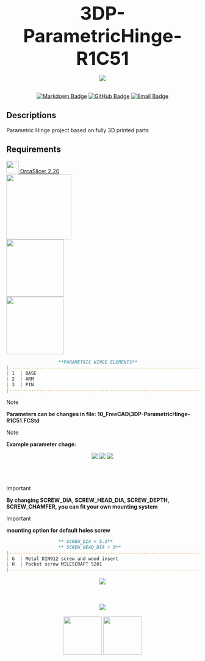 <!-- Begin README -->

<p align="center">
    <font size="20"><b>3DP-ParametricHinge-R1C51</b></font><br>
</p>

<div align="center">
    <img src="05_Inkscape\PIC__Page 2.png"/>
</div>
<br>

<p align="center">
    <a href="https://daringfireball.net/projects/markdown/"><img src="https://img.shields.io/badge/Markdown-1.0.1-000000?style=for-the-badge&logo=markdown" alt="Markdown Badge" /></a>
    <a href="https://github.com/bajraan"><img src="https://img.shields.io/badge/github-follow_me-181717?style=for-the-badge&logo=github&color=181717" alt="GitHub Badge" /></a>
    <a href="mailto:bajran1616@gmail.com"><img src="https://img.shields.io/badge/gmail-contact_me-EA4335?style=for-the-badge&logo=gmail" alt="Email Badge" /></a>
    <br>
</p>

## Descriptions
Parametric Hinge project based on fully 3D printed parts

## Requirements

<a href="https://github.com/SoftFever/OrcaSlicer">
    <img src="https://raw.githubusercontent.com/SoftFever/OrcaSlicer/refs/heads/main/resources/images/OrcaSlicer.ico" width="32">
    OrcaSlicer 2.20
</a>

<br>

<a href="https://github.com/SoftFever/OrcaSlicer">
    <img src="https://img.shields.io/badge/OrcaSlicer-2.20-orange?logo=https://raw.githubusercontent.com/SoftFever/OrcaSlicer/refs/heads/main/resources/images/OrcaSlicer.ico" width="170">
</a>

<br>

<a href="https://www.freecad.org/downloads">
    <img src="https://img.shields.io/badge/FreeCAD-1.0-blue?logo=freecad" width="150">
</a>
<br>
<a href="https://github.com/OrcaSlicer/OrcaSlicer">
    <img src="https://img.shields.io/badge/OrcaSlicer-2.20-orange?logo=orca" width="150">
</a>


<!-- Technical SECTION <elements> -->
<!-- Technical SECTION <elements> -->
<!-- Technical SECTION <elements> -->

```markdown
                   **PARAMETRIC HINGE ELEMENTS**
|---------------------------------------------------------------------------|
| 1  | BASE                                                                 |
| 2  | ARM                                                                  |
| 3  | PIN                                                                  |
|---------------------------------------------------------------------------|
```
<!-- Technical SECTION <parametric names> -->
<!-- Technical SECTION <parametric names> -->
<!-- Technical SECTION <parametric names> -->
> [!NOTE]
> **Parameters can be changes in file: 10_FreeCAD\3DP-ParametricHinge-R1C51.FCStd**

> [!NOTE]
> **Example parameter chage:**

<div align="center">
    <img src="05_Inkscape\PIC__Page 3.png"/>
    <img src="05_Inkscape\PIC__Page 4.png"/>
    <img src="05_Inkscape\PIC__Page 5.png"/>
</div>

<!-- Technical SECTION <mounting information> -->
<!-- Technical SECTION <mounting information> -->
<!-- Technical SECTION <mounting information> -->
<br>
<br>
<br>

> [!IMPORTANT]
> **By changing SCREW_DIA, SCREW_HEAD_DIA, SCREW_DEPTH, SCREW_CHAMFER, you can fit your own mounting system**

> [!IMPORTANT]
> **mounting option for default holes screw**
```markdown
                   ** SCREW_DIA = 5.1**
                   ** SCREW_HEAD_DIA = 9**
|---------------------------------------------------------------------------|
| G  | Metal DIN912 screw and wood insert                                   |
| H  | Pocket screw MILESCRAFT 5201                                         |
|---------------------------------------------------------------------------|
```
<div align="center">
    <img src="05_Inkscape\Variants_1.png"/>
</div>


<!-- Footer SECTION -->
<!-- Footer SECTION -->
<!-- Footer SECTION -->
<br>
<br>
<br>
<div align="center">
    <img src="05_Inkscape\PIC__Page 1.png"/>
</div>
<br>
<div align="center">
    <img src="02_Docs\resources_readme\OrcaSlicer.svg" width="100" height="100"/>
    <img src="02_Docs\resources_readme\FreeCAD.svg" width="100" height="100"/>
</div>

<!-- End README -->

